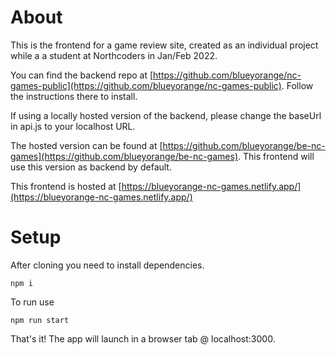# About

This is the frontend for a game review site, created as an individual project while a a student at Northcoders in Jan/Feb 2022.

You can find the backend repo at [https://github.com/blueyorange/nc-games-public](https://github.com/blueyorange/nc-games-public). Follow the instructions there to install.

If using a locally hosted version of the backend, please change the baseUrl in api.js to your localhost URL.

The hosted version can be found at [https://github.com/blueyorange/be-nc-games](https://github.com/blueyorange/be-nc-games). This frontend will use this version as backend by default.

This frontend is hosted at [https://blueyorange-nc-games.netlify.app/](https://blueyorange-nc-games.netlify.app/)

# Setup

After cloning you need to install dependencies.

```
npm i
```

To run use

```
npm run start
```

That's it!
The app will launch in a browser tab @ localhost:3000.
